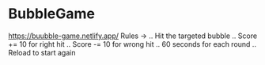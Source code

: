 # BubbleGame
https://buubble-game.netlify.app/
Rules ->
.. Hit the targeted bubble
.. Score += 10 for right hit
.. Score -= 10 for wrong hit
.. 60 seconds for each round
.. Reload to start again
